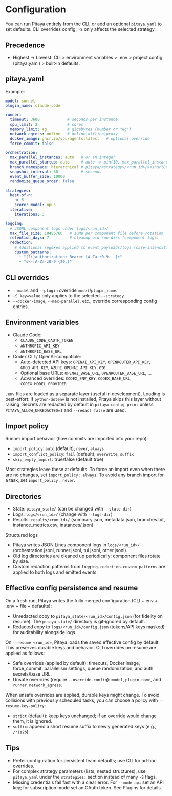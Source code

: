 # Configuration

You can run Pitaya entirely from the CLI, or add an optional `pitaya.yaml` to set defaults. CLI overrides config; `-S` only affects the selected strategy.

## Precedence

- Highest → Lowest: CLI > environment variables > .env > project config (pitaya.yaml) > built‑in defaults.

## pitaya.yaml

Example:

```yaml
model: sonnet
plugin_name: claude-code

runner:
  timeout: 3600            # seconds per instance
  cpu_limit: 2             # cores
  memory_limit: 4g         # gigabytes (number or "Ng")
  network_egress: online   # online|offline|proxy
  docker_image: ghcr.io/you/agents:latest   # optional override
  force_commit: false

orchestration:
  max_parallel_instances: auto   # or an integer
  max_parallel_startup: auto     # auto -> min(10, max_parallel_instances)
  branch_namespace: hierarchical # pitaya/<strategy>/<run_id>/k<short8>
  snapshot_interval: 30          # seconds
  event_buffer_size: 10000
  randomize_queue_order: false

strategies:
  best-of-n:
    n: 5
    scorer_model: opus
  iterative:
    iterations: 3

logging:
  # JSONL component logs under logs/<run_id>/
  max_file_size: 10485760   # 10MB per component file before rotation
  retention_days: 7         # cleanup old run dirs (component logs)
  redaction:
    # Additional regexes applied to event payloads/logs (case-insensitive where needed)
    custom_patterns:
      - "(?i)authorization: Bearer [A-Za-z0-9._-]+"
      - "sk-[A-Za-z0-9]{20,}"
```

## CLI overrides

- `--model` and `--plugin` override `model`/`plugin_name`.
- `-S key=value` only applies to the selected `--strategy`.
- `--docker-image`, `--max-parallel`, etc., override corresponding config entries.

## Environment variables

- Claude Code:
  - `CLAUDE_CODE_OAUTH_TOKEN`
  - `ANTHROPIC_API_KEY`
  - `ANTHROPIC_BASE_URL`
- Codex CLI / OpenAI‑compatible:
  - Auto-detected API keys: `OPENAI_API_KEY`, `OPENROUTER_API_KEY`, `GROQ_API_KEY`, `AZURE_OPENAI_API_KEY`, etc.
  - Optional base URLs: `OPENAI_BASE_URL`, `OPENROUTER_BASE_URL`, …
  - Advanced overrides: `CODEX_ENV_KEY`, `CODEX_BASE_URL`, `CODEX_MODEL_PROVIDER`

`.env` files are loaded as a separate layer (useful in development). Loading is best-effort: if `python-dotenv` is not installed, Pitaya skips this layer without raising. Secrets are redacted by default in `pitaya config print` unless `PITAYA_ALLOW_UNREDACTED=1` and `--redact false` are used.

## Import policy

Runner import behavior (how commits are imported into your repo):

- `import_policy`: `auto` (default), `never`, `always`
- `import_conflict_policy`: `fail` (default), `overwrite`, `suffix`
- `skip_empty_import`: true/false (default true)

Most strategies leave these at defaults. To force an import even when there are no changes, set `import_policy: always`. To avoid any branch import for a task, set `import_policy: never`.

## Directories

- State: `pitaya_state/` (can be changed with `--state-dir`)
- Logs: `logs/<run_id>/` (change with `--logs-dir`)
- Results: `results/<run_id>/` (summary.json, metadata.json, branches.txt, instance_metrics.csv, instances/<id>.json)

Structured logs

- Pitaya writes JSON Lines component logs in `logs/<run_id>/` (orchestration.jsonl, runner.jsonl, tui.jsonl, other.jsonl).
- Old log directories are cleaned up periodically; component files rotate by size.
- Custom redaction patterns from `logging.redaction.custom_patterns` are applied to both logs and emitted events.

## Effective config persistence and resume

On a fresh run, Pitaya writes the fully merged configuration (CLI + env + .env + file + defaults):

- Unredacted copy to `pitaya_state/<run_id>/config.json` (for fidelity on resume). The `pitaya_state/` directory is git‑ignored by default.
- Redacted copy to `logs/<run_id>/config.json` (tokens/API keys masked) for auditability alongside logs.

On `--resume <run_id>`, Pitaya loads the saved effective config by default. This preserves durable keys and behavior. CLI overrides on resume are applied as follows:

- Safe overrides (applied by default): timeouts, Docker image, force_commit, parallelism settings, queue randomization, and auth secrets/base URL.
- Unsafe overrides (require `--override-config`): `model`, `plugin_name`, and `runner.network_egress`.

When unsafe overrides are applied, durable keys might change. To avoid collisions with previously scheduled tasks, you can choose a policy with `--resume-key-policy`:

- `strict` (default): keep keys unchanged; if an override would change them, it is ignored.
- `suffix`: append a short resume suffix to newly generated keys (e.g., `/r1a2b`).

## Tips

- Prefer configuration for persistent team defaults; use CLI for ad‑hoc overrides.
- For complex strategy parameters (lists, nested structures), use `pitaya.yaml` under the `strategies:` section instead of many `-S` flags.
- Missing credentials fail fast with a clear error. For `--mode api` set an API key; for subscription mode set an OAuth token. See Plugins for details.
